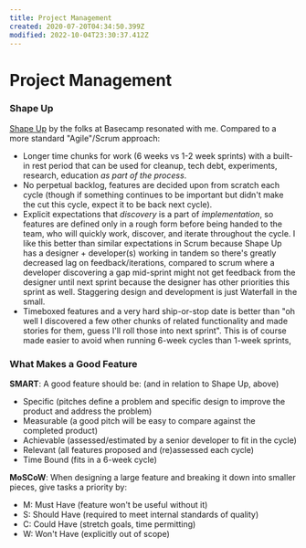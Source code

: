 ```yaml
---
title: Project Management
created: 2020-07-20T04:34:50.399Z
modified: 2022-10-04T23:30:37.412Z
---
```


# Project Management

### Shape Up

[Shape Up](https://basecamp.com/shapeup) by the folks at Basecamp resonated with me. Compared to a more standard "Agile"/Scrum approach:

- Longer time chunks for work (6 weeks vs 1-2 week sprints) with a built-in rest period that can be used for cleanup, tech debt, experiments, research, education _as part of the process_.
- No perpetual backlog, features are decided upon from scratch each cycle (though if something continues to be important but didn't make the cut this cycle, expect it to be back next cycle).
- Explicit expectations that _discovery_ is a part of _implementation_, so features are defined only in a rough form before being handed to the team, who will quickly work, discover, and iterate throughout the cycle. I like this better than similar expectations in Scrum because Shape Up has a designer + developer(s) working in tandem so there's greatly decreased lag on feedback/iterations, compared to scrum where a developer discovering a gap mid-sprint might not get feedback from the designer until next sprint because the designer has other priorities this sprint as well. Staggering design and development is just Waterfall in the small.
- Timeboxed features and a very hard ship-or-stop date is better than "oh well I discovered a few other chunks of related functionality and made stories for them, guess I'll roll those into next sprint". This is of course made easier to avoid when running 6-week cycles than 1-week sprints, 

### What Makes a Good Feature

**SMART**: A good feature should be: (and in relation to Shape Up, above)

- Specific (pitches define a problem and specific design to improve the product and address the problem)
- Measurable (a good pitch will be easy to compare against the completed product)
- Achievable (assessed/estimated by a senior developer to fit in the cycle) 
- Relevant (all features proposed and (re)assessed each cycle)
- Time Bound (fits in a 6-week cycle)

**MoSCoW**: When designing a large feature and breaking it down into smaller pieces, give tasks a priority by:

- M: Must Have (feature won't be useful without it)
- S: Should Have (required to meet internal standards of quality)
- C: Could Have (stretch goals, time permitting)
- W: Won't Have (explicitly out of scope)

